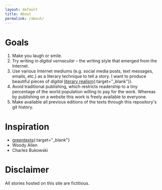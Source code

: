```yaml
---
layout: default
title: About
permalink: /about/
---
```


# Goals
1. Make you laugh or smile.
1. Try writing in _digital vernacular_ – the writing style that emerged from the Internet.
1. Use various Internet mediums (e.g. social media posts, text messages, emails, etc.) as a literary technique to tell a story. I want to produce beautiful pieces of _digital_ [literary realism](https://en.wikipedia.org/wiki/Literary_realism){:target="_blank"}).
1. Avoid traditional publishing, which restricts readership to a tiny percentage of the world population willing to pay for the work. Whereas by publishing on a website this work is freely available to everyone. 
1. Make available all previous editions of the texts through this repository's git history. 

# Inspiration
* [greentexts](https://knowyourmeme.com/memes/greentext-stories){:target="_blank"}
* Woody Allen
* Charles Bukowski

# Disclaimer
All stories hosted on this site are fictitious.
